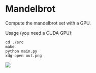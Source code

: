 # Mandelbrot

Compute the mandelbrot set with a GPU.

Usage (you need a CUDA GPU):

```
cd ./src
make
python main.py
xdg-open out.png
```

![](https://github.com/phuang1024/mandelbrot/blob/main/out.png?raw=true)
